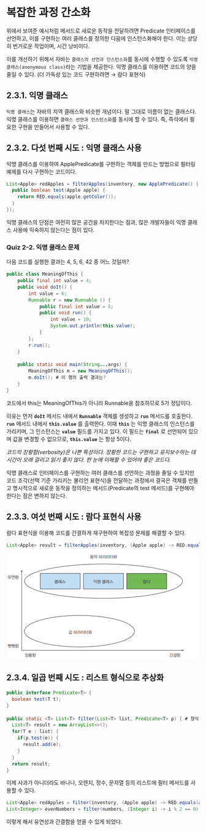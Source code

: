# 복잡한 과정 간소화

위에서 보여준 예시처럼 메서드로 새로운 동작을 전달하려면 Predicate 인터페이스를 선언하고, 이를 구현하는 여러 클래스를 정의한 다음에 인스턴스화해야 한다. 이는 상당히 번거로운 작업이며, 시간 낭비이다.

이를 개선하기 위해서 자바는 `클래스의 선언과 인스턴스화`를 동시에 수행할 수 있도록 `익명 클래스(anonymous class)`라는 기법을 제공한다. 익명 클래스를 이용하면 코드의 양을 줄일 수 있다. (더 가독성 있는 코드 구현하려면 → 람다 표현식)


## 2.3.1. 익명 클래스

`익명 클래스`는 자바의 지역 클래스와 비슷한 개념이다. 말 그대로 이름이 없는 클래스다. 익명 클래스를 이용하면 `클래스 선언과 인스턴스화`를 동시에 할 수 있다. 즉, 즉석에서 필요한 구현을 만들어서 사용할 수 있다.

## 2.3.2. 다섯 번째 시도 : 익명 클래스 사용

익명 클래스를 이용하여 ApplePredicate를 구현하는 객체를 만드는 방법으로 필터링 예제를 다시 구현하는 코드이다.

```java
List<Apple> redApples = filterApples(inventory, new ApplePredicate() { # filterApples 메서드의 동작을 직접 파라미터화했다!
  public boolean test(Apple apple) {
    return RED.equals(apple.getColor());
  }
});
```

익명 클래스의 단점은 여전히 많은 공간을 차지한다는 점과, 많은 개발자들이 익명 클래스 사용에 익숙하지 않는다는 점이 있다.

### Quiz 2-2. 익명 클래스 문제

다음 코드를 실행한 결과는 4, 5, 6, 42 중 어느 것일까?

```java
public class MeaningOfThis {
	public final int value = 4;
	public void doIt() {
		int value = 6;
		Runnable r = new Runnable () {
			public final int value = 5;
			public void run() {
				int value = 10;
				System.out.println(this.value);
			}
		};
		r.run();
	}

	public static void main(String...args) {
		MeaningOfThis m = new MeaningOfThis();
		m.doIt(); # 이 행의 출력 결과는?
	}
}
```

코드에서 this는 MeaningOfThis가 아니라 Runnable을 참조하므로 5가 정답이다.

이유는 먼저 **`doIt`** 메서드 내에서 **`Runnable`** 객체를 생성하고 **`run`** 메서드를 호출한다. 
**`run`** 메서드 내에서 **`this.value`** 를 출력한다. 
이때 **`this`** 는 익명 클래스의 인스턴스를 가리키며, 그 인스턴스는 **`value`** 필드를 가지고 있다. 
이 필드는 **`final`** 로 선언되어 있으며 값을 변경할 수 없으므로, **`this.value`** 는 항상 5이다.

*코드의 장황함(verbosity)은 나쁜 특성이다. 장황한 코드는 구현하고 유지보수하는 데 시간이 오래 걸리고 읽기 좋지 않다. 한 눈에 이해할 수 있어야 좋은 코드다.*

익명 클래스로 인터페이스를 구현하는 여러 클래스를 선언하는 과정을 줄일 수 있지만 코드 조각(선택 기준 가리키는 불리언 표현식)을 전달하는 과정에서 결국은 객체를 만들고 명시적으로 새로운 동작을 정의하는 메서드(Predicate의 test 메서드)를 구현해야 한다는 점은 변하지 않는다.

## 2.3.3. 여섯 번째 시도 : 람다 표현식 사용

람다 표현식을 이용해 코드를 간결하게 재구현하여 복잡성 문제를 해결할 수 있다.

```java
List<Apple> result = filterApples(inventory, (Apple apple) -> RED.equals(apple.getColor()));
```

![](images/parameter.png)

## 2.3.4. 일곱 번째 시도 : 리스트 형식으로 추상화

```java
public interface Predicate<T> {
  boolean test(T t);
}

public static <T> List<T> filter(List<T> list, Predicate<T> p) { # 형식 파라미터 T 등장
  List<T> result = new ArrayList<>();
  for(T e : list) {
    if(p.test(e)) {
      result.add(e);
    }
  }
  return result;
}
```

이제 사과가 아니더라도 바나나, 오렌지, 정수, 문자열 등의 리스트에 필터 메서드를 사용할 수 있다.

```java
List<Apple> redApples = filter(inventory, (Apple apple) -> RED.equals(apple.getColor()));
List<Integer> evenNumbers = filter(numbers, (Integer i) -> i % 2 == 0);
```

이렇게 해서 유연성과 간결함을 얻을 수 있게 되었다.